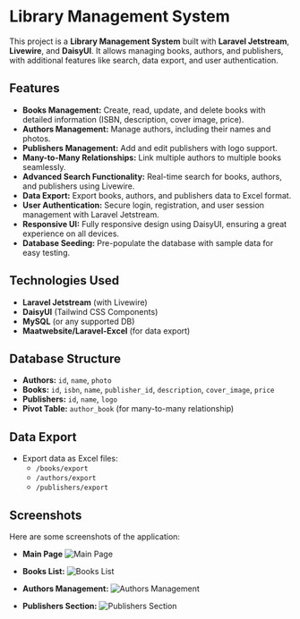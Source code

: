 # Library Management System

This project is a **Library Management System** built with **Laravel Jetstream**, **Livewire**, and **DaisyUI**. It allows managing books, authors, and publishers, with additional features like search, data export, and user authentication.

## Features

- **Books Management:** Create, read, update, and delete books with detailed information (ISBN, description, cover image, price).
- **Authors Management:** Manage authors, including their names and photos.
- **Publishers Management:** Add and edit publishers with logo support.
- **Many-to-Many Relationships:** Link multiple authors to multiple books seamlessly.
- **Advanced Search Functionality:** Real-time search for books, authors, and publishers using Livewire.
- **Data Export:** Export books, authors, and publishers data to Excel format.
- **User Authentication:** Secure login, registration, and user session management with Laravel Jetstream.
- **Responsive UI:** Fully responsive design using DaisyUI, ensuring a great experience on all devices.
- **Database Seeding:** Pre-populate the database with sample data for easy testing.

## Technologies Used

- **Laravel Jetstream** (with Livewire)
- **DaisyUI** (Tailwind CSS Components)
- **MySQL** (or any supported DB)
- **Maatwebsite/Laravel-Excel** (for data export)

##  Database Structure

- **Authors:** `id`, `name`, `photo`
- **Books:** `id`, `isbn`, `name`, `publisher_id`, `description`, `cover_image`, `price`
- **Publishers:** `id`, `name`, `logo`
- **Pivot Table:** `author_book` (for many-to-many relationship)

##  Data Export

- Export data as Excel files:
    - `/books/export`
    - `/authors/export`
    - `/publishers/export`

##  Screenshots

Here are some screenshots of the application:

- **Main Page**
  ![Main Page](https://aircinelmvc.blob.core.windows.net/resources/PrintsScreens%20Library/mainpage.jpg)

- **Books List:**
  ![Books List](https://aircinelmvc.blob.core.windows.net/resources/PrintsScreens%20Library/books.jpg)

- **Authors Management:**
  ![Authors Management](https://aircinelmvc.blob.core.windows.net/resources/PrintsScreens%20Library/authors.jpg)

- **Publishers Section:**
  ![Publishers Section](https://aircinelmvc.blob.core.windows.net/resources/PrintsScreens%20Library/publishers.jpg)
